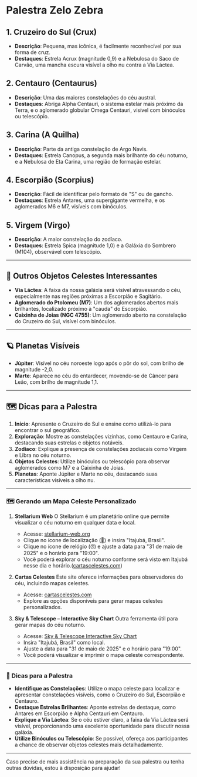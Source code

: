# Palestra Zelo Zebra

## 1. **Cruzeiro do Sul (Crux)**

* **Descrição**: Pequena, mas icônica, é facilmente reconhecível por sua forma de cruz.
* **Destaques**: Estrela Acrux (magnitude 0,9) e a Nebulosa do Saco de Carvão, uma mancha escura visível a olho nu contra a Via Láctea.&#x20;

## 2. **Centauro (Centaurus)**

* **Descrição**: Uma das maiores constelações do céu austral.
* **Destaques**: Abriga Alpha Centauri, o sistema estelar mais próximo da Terra, e o aglomerado globular Omega Centauri, visível com binóculos ou telescópio.

## 3. **Carina (A Quilha)**

* **Descrição**: Parte da antiga constelação de Argo Navis.
* **Destaques**: Estrela Canopus, a segunda mais brilhante do céu noturno, e a Nebulosa de Eta Carina, uma região de formação estelar.

## 4. **Escorpião (Scorpius)**

* **Descrição**: Fácil de identificar pelo formato de "S" ou de gancho.
* **Destaques**: Estrela Antares, uma supergigante vermelha, e os aglomerados M6 e M7, visíveis com binóculos.

## 5. **Virgem (Virgo)**

* **Descrição**: A maior constelação do zodíaco.
* **Destaques**: Estrela Spica (magnitude 1,0) e a Galáxia do Sombrero (M104), observável com telescópio.&#x20;

---

## 🌠 Outros Objetos Celestes Interessantes

* **Via Láctea**: A faixa da nossa galáxia será visível atravessando o céu, especialmente nas regiões próximas a Escorpião e Sagitário.
* **Aglomerado do Ptolomeu (M7)**: Um dos aglomerados abertos mais brilhantes, localizado próximo à "cauda" do Escorpião.
* **Caixinha de Joias (NGC 4755)**: Um aglomerado aberto na constelação do Cruzeiro do Sul, visível com binóculos.

---

## 🪐 Planetas Visíveis

* **Júpiter**: Visível no céu noroeste logo após o pôr do sol, com brilho de magnitude -2,0.&#x20;
* **Marte**: Aparece no céu do entardecer, movendo-se de Câncer para Leão, com brilho de magnitude 1,1.&#x20;

---
## 🗺️ Dicas para a Palestra

1. **Início**: Apresente o Cruzeiro do Sul e ensine como utilizá-lo para encontrar o sul geográfico.
2. **Exploração**: Mostre as constelações vizinhas, como Centauro e Carina, destacando suas estrelas e objetos notáveis.
3. **Zodíaco**: Explique a presença de constelações zodiacais como Virgem e Libra no céu noturno.
4. **Objetos Celestes**: Utilize binóculos ou telescópio para observar aglomerados como M7 e a Caixinha de Joias.
5. **Planetas**: Aponte Júpiter e Marte no céu, destacando suas características visíveis a olho nu.

---

### 🗺️ Gerando um Mapa Celeste Personalizado

1. **Stellarium Web**
   O Stellarium é um planetário online que permite visualizar o céu noturno em qualquer data e local.

   * Acesse: [stellarium-web.org](https://stellarium-web.org/)
   * Clique no ícone de localização (📍) e insira "Itajubá, Brasil".
   * Clique no ícone de relógio (⏰) e ajuste a data para "31 de maio de 2025" e o horário para "19:00".
   * Você poderá explorar o céu noturno conforme será visto em Itajubá nesse dia e horário.([cartascelestes.com][1])

2. **Cartas Celestes**
   Este site oferece informações para observadores do céu, incluindo mapas celestes.

   * Acesse: [cartascelestes.com](https://cartascelestes.com/)
   * Explore as opções disponíveis para gerar mapas celestes personalizados.

3. **Sky & Telescope – Interactive Sky Chart**
   Outra ferramenta útil para gerar mapas do céu noturno.

   * Acesse: [Sky & Telescope Interactive Sky Chart](https://skyandtelescope.org/interactive-sky-chart/)
   * Insira "Itajubá, Brasil" como local.
   * Ajuste a data para "31 de maio de 2025" e o horário para "19:00".
   * Você poderá visualizar e imprimir o mapa celeste correspondente.

---

### 🌌 Dicas para a Palestra

* **Identifique as Constelações**: Utilize o mapa celeste para localizar e apresentar constelações visíveis, como o Cruzeiro do Sul, Escorpião e Centauro.
* **Destaque Estrelas Brilhantes**: Aponte estrelas de destaque, como Antares em Escorpião e Alpha Centauri em Centauro.
* **Explique a Via Láctea**: Se o céu estiver claro, a faixa da Via Láctea será visível, proporcionando uma excelente oportunidade para discutir nossa galáxia.
* **Utilize Binóculos ou Telescópio**: Se possível, ofereça aos participantes a chance de observar objetos celestes mais detalhadamente.

---

Caso precise de mais assistência na preparação da sua palestra ou tenha outras dúvidas, estou à disposição para ajudar!

[1]: https://cartascelestes.com/?utm_source=chatgpt.com "Cartas Celestes"
